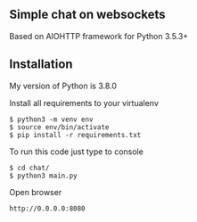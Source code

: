 ## Simple chat on websockets

Based on AIOHTTP framework for Python 3.5.3+

## Installation

My version of Python is 3.8.0

Install all requirements to your virtualenv

```    
$ python3 -m venv env
$ source env/bin/activate
$ pip install -r requirements.txt
```

    
To run this code just type to console

```
$ cd chat/
$ python3 main.py
 ```
    
Open browser

    http://0.0.0.0:8080
   